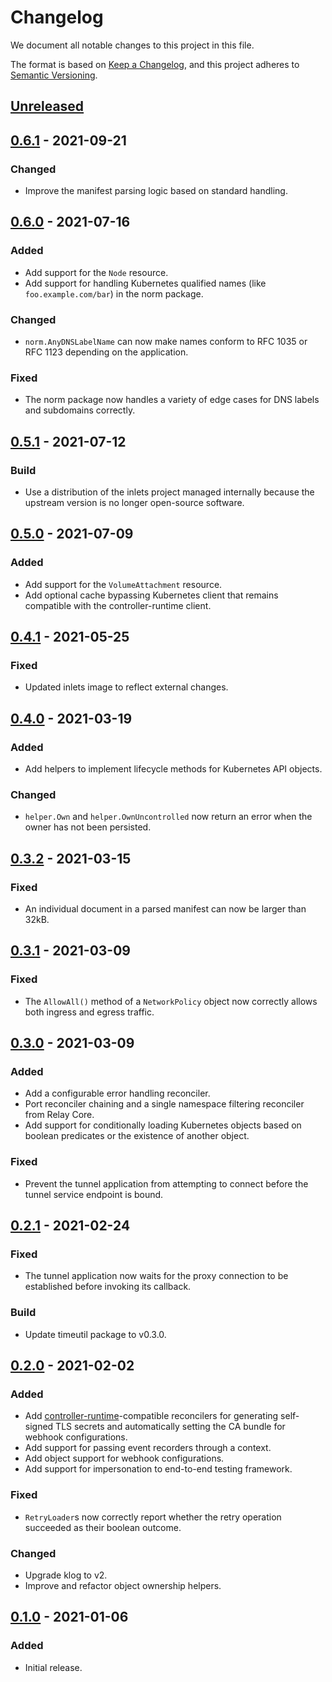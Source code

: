 # Changelog

We document all notable changes to this project in this file.

The format is based on [Keep a Changelog](https://keepachangelog.com/en/1.0.0/), and this project adheres to [Semantic Versioning](https://semver.org/spec/v2.0.0.html).

## [Unreleased]

## [0.6.1] - 2021-09-21

### Changed

* Improve the manifest parsing logic based on standard handling.

## [0.6.0] - 2021-07-16

### Added

* Add support for the `Node` resource.
* Add support for handling Kubernetes qualified names (like `foo.example.com/bar`) in the norm package.

### Changed

* `norm.AnyDNSLabelName` can now make names conform to RFC 1035 or RFC 1123 depending on the application.

### Fixed

* The norm package now handles a variety of edge cases for DNS labels and subdomains correctly.

## [0.5.1] - 2021-07-12

### Build

* Use a distribution of the inlets project managed internally because the upstream version is no longer open-source software.

## [0.5.0] - 2021-07-09

### Added

* Add support for the `VolumeAttachment` resource.
* Add optional cache bypassing Kubernetes client that remains compatible with the controller-runtime client.

## [0.4.1] - 2021-05-25

### Fixed

* Updated inlets image to reflect external changes.

## [0.4.0] - 2021-03-19

### Added

* Add helpers to implement lifecycle methods for Kubernetes API objects.

### Changed

* `helper.Own` and `helper.OwnUncontrolled` now return an error when the owner has not been persisted.

## [0.3.2] - 2021-03-15

### Fixed

* An individual document in a parsed manifest can now be larger than 32kB.

## [0.3.1] - 2021-03-09

### Fixed

* The `AllowAll()` method of a `NetworkPolicy` object now correctly allows both ingress and egress traffic.

## [0.3.0] - 2021-03-09

### Added

* Add a configurable error handling reconciler.
* Port reconciler chaining and a single namespace filtering reconciler from Relay Core.
* Add support for conditionally loading Kubernetes objects based on boolean predicates or the existence of another object.

### Fixed

* Prevent the tunnel application from attempting to connect before the tunnel service endpoint is bound.

## [0.2.1] - 2021-02-24

### Fixed

* The tunnel application now waits for the proxy connection to be established before invoking its callback.

### Build

* Update timeutil package to v0.3.0.

## [0.2.0] - 2021-02-02

### Added

* Add [controller-runtime](https://github.com/kubernetes-sigs/controller-runtime/)-compatible reconcilers for generating self-signed TLS secrets and automatically setting the CA bundle for webhook configurations.
* Add support for passing event recorders through a context.
* Add object support for webhook configurations.
* Add support for impersonation to end-to-end testing framework.

### Fixed

* `RetryLoader`s now correctly report whether the retry operation succeeded as their boolean outcome.

### Changed

* Upgrade klog to v2.
* Improve and refactor object ownership helpers.

## [0.1.0] - 2021-01-06

### Added

* Initial release.

[Unreleased]: https://github.com/puppetlabs/leg/compare/k8sutil/v0.6.1...HEAD
[0.6.1]: https://github.com/puppetlabs/leg/compare/k8sutil/v0.6.0...k8sutil/v0.6.1
[0.6.0]: https://github.com/puppetlabs/leg/compare/k8sutil/v0.5.1...k8sutil/v0.6.0
[0.5.1]: https://github.com/puppetlabs/leg/compare/k8sutil/v0.5.0...k8sutil/v0.5.1
[0.5.0]: https://github.com/puppetlabs/leg/compare/k8sutil/v0.4.1...k8sutil/v0.5.0
[0.4.1]: https://github.com/puppetlabs/leg/compare/k8sutil/v0.4.0...k8sutil/v0.4.1
[0.4.0]: https://github.com/puppetlabs/leg/compare/k8sutil/v0.3.2...k8sutil/v0.4.0
[0.3.2]: https://github.com/puppetlabs/leg/compare/k8sutil/v0.3.1...k8sutil/v0.3.2
[0.3.1]: https://github.com/puppetlabs/leg/compare/k8sutil/v0.3.0...k8sutil/v0.3.1
[0.3.0]: https://github.com/puppetlabs/leg/compare/k8sutil/v0.2.1...k8sutil/v0.3.0
[0.2.1]: https://github.com/puppetlabs/leg/compare/k8sutil/v0.2.0...k8sutil/v0.2.1
[0.2.0]: https://github.com/puppetlabs/leg/compare/k8sutil/v0.1.0...k8sutil/v0.2.0
[0.1.0]: https://github.com/puppetlabs/leg/compare/c09b3cdca7104d5ea79152368de260f5d40316b6...k8sutil/v0.1.0
